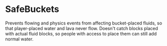 SafeBuckets
===========

Prevents flowing and physics events from affecting bucket-placed fluids, so
that player-placed water and lava never flow. Doesn't catch blocks placed with
actual fluid blocks, so people with access to place them can still add normal
water.
